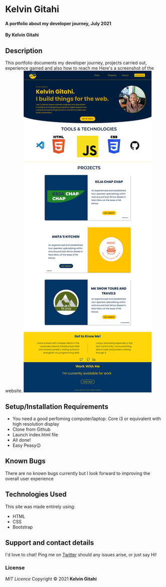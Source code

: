 # Kelvin Gitahi

#### A portfolio about my developer journey, July 2021

#### By **Kelvin Gitahi**

## Description

This portfolio documents my developer journey, projects carried out, experience gained and also how to reach me
Here's a screenshot of the website.
![Portfolio Screenshot](./assets/images/PORTFOLIO.png "Kelvin's Portfolio")

## Setup/Installation Requirements

- You need a good perfoming computer/laptop: Core i3 or equivalent with high resolution display
- Clone from Github
- Launch index.html file
- All done!
- Easy Peasy😉

## Known Bugs

There are no known bugs currently but I look forward to improving the overall user experience

## Technologies Used

This site was made entirely using:

- HTML
- CSS
- Bootstrap

## Support and contact details

I'd love to chat! Ping me on [Twitter](https://twitter.com/kevocb) should any issues arise, or just say Hi!

### License

_MIT Licence_
Copyright &copy; 2021 **Kelvin Gitahi**

